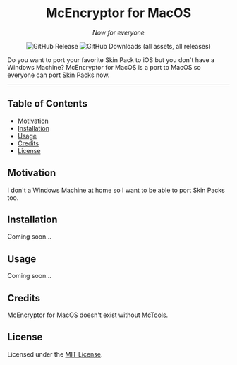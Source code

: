 <div align="center">

  # McEncryptor for MacOS
  *Now for everyone*
  
  ![GitHub Release](https://img.shields.io/github/v/release/RaphyTwin/Sharecord?sort=date&display_name=release&style=for-the-badge)
  ![GitHub Downloads (all assets, all releases)](https://img.shields.io/github/downloads/RaphyTwin/Sharecord/total?style=for-the-badge)

</div>

Do you want to port your favorite Skin Pack to iOS but you don't have a Windows Machine?
McEncryptor for MacOS is a port to MacOS so everyone can port Skin Packs now.

---

## Table of Contents

- [Motivation](#motivation)
- [Installation](#installation)
- [Usage](#usage)
- [Credits](#credits)
- [License](#license)

## Motivation

I don't a Windows Machine at home so I want to be able to port Skin Packs too.

## Installation

Coming soon...

## Usage

Coming soon...

## Credits

McEncryptor for MacOS doesn't exist without [McTools](https://silica.codes/BedrockReverse/McTools).

## License

Licensed under the [MIT License](https://opensource.org/license/mit).
